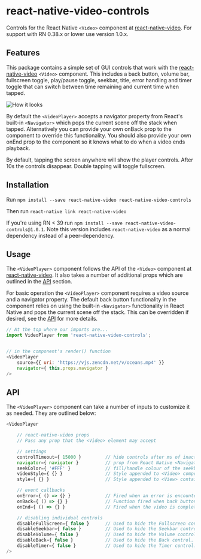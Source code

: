 # react-native-video-controls
Controls for the React Native `<Video>` component at [react-native-video](https://github.com/react-native-community/react-native-video). For support with RN 0.38.x or lower use version 1.0.x.

## Features
This package contains a simple set of GUI controls that work with the [react-native-video](https://github.com/react-native-community/react-native-video) `<Video>` component. This includes a back button, volume bar, fullscreen toggle, play/pause toggle, seekbar, title, error handling and timer toggle that can switch between time remaining and current time when tapped.

![How it looks](https://s3-us-west-2.amazonaws.com/nubix.ca/github/example.gif)

By default the `<VideoPlayer>` accepts a navigator property from React's built-in `<Navigator>` which pops the current scene off the stack when tapped. Alternatively you can provide your own onBack prop to the component to override this functionality. You should also provide your own onEnd prop to the component so it knows what to do when a video ends playback.

By default, tapping the screen anywhere will show the player controls. After 10s the controls disappear. Double tapping will toggle fullscreen.

## Installation
Run `npm install --save react-native-video react-native-video-controls`

Then run `react-native link react-native-video`

If you're using RN < 39 run `npm install --save react-native-video-controls@1.0.1`. Note this version includes `react-native-video` as a normal dependency instead of a peer-dependency.

## Usage
The `<VideoPlayer>` component follows the API of the `<Video>` component at [react-native-video](https://github.com/react-native-community/react-native-video). It also takes a number of additional props which are outlined in the [API](#api) section.

For basic operation the `<VideoPlayer>` component requires a video source and a navigator property. The default back button functionality in the component relies on using the built-in `<Navigator>` functionality in React Native and pops the current scene off the stack. This can be overridden if desired, see the [API](#api) for more details.

```javascript
// At the top where our imports are...
import VideoPlayer from 'react-native-video-controls';


// in the component's render() function
<VideoPlayer
    source={{ uri: 'https://vjs.zencdn.net/v/oceans.mp4' }}
    navigator={ this.props.navigator }
/>

```

## API
The `<VideoPlayer>` component can take a number of inputs to customize it as needed. They are outlined below:

```javascript
<VideoPlayer

    // react-native-video props
    // Pass any prop that the <Video> element may accept

    // settings
    controlTimeout={ 15000 }         // hide controls after ms of inactivity.
    navigator={ navigator }          // prop from React Native <Navigator> component
    seekColor={ '#FFF' }             // fill/handle colour of the seekbar
    videoStyle={ {} }                // Style appended to <Video> component
    style={ {} }                     // Style appended to <View> container

    // event callbacks
    onError={ () => {} }             // Fired when an error is encountered on load
    onBack={ () => {} }              // Function fired when back button is pressed.
    onEnd={ () => {} }               // Fired when the video is complete.

    // disabling individual controls
    disableFullScreen={ false }      // Used to hide the Fullscreen control.
    disableSeekbar={ false }         // Used to hide the Seekbar control.
    disableVolume={ false }          // Used to hide the Volume control.
    disableBack={ false }            // Used to hide the Back control.
    disableTimer={ false }           // Used to hide the Timer control.
/>
```
